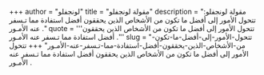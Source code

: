 +++
author = "لونجفلو"
title = "مقولة لونجفلو"
description = "مقولة لونجفلو: تتحول الأمور إلى أفضل ما تكون من الأشخاص الذين يحققون أفضل استفادة مما تـسفر عنه الأمـور ."
quote = '''تتحول الأمور إلى أفضل ما تكون من الأشخاص الذين يحققون أفضل استفادة مما تـسفر عنه الأمـور .'''
slug = "تتحول-الأمور-إلى-أفضل-ما-تكون-من-الأشخاص-الذين-يحققون-أفضل-استفادة-مما-تـسفر-عنه-الأمـور"
+++
تتحول الأمور إلى أفضل ما تكون من الأشخاص الذين يحققون أفضل استفادة مما تـسفر عنه الأمـور .
